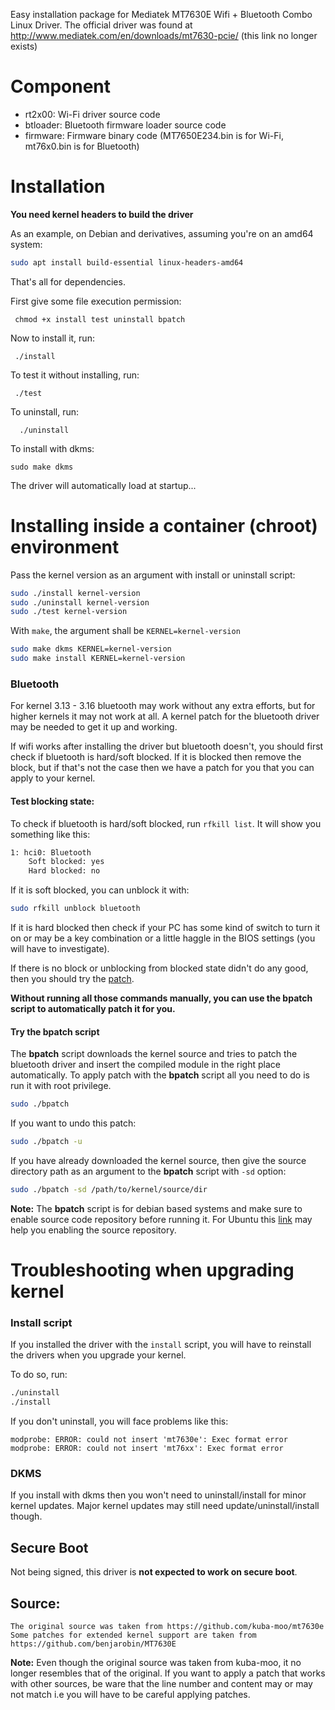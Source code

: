 Easy installation package for Mediatek MT7630E Wifi + Bluetooth Combo Linux Driver. The official driver was found at http://www.mediatek.com/en/downloads/mt7630-pcie/ (this link no longer exists)


# Component


* rt2x00: Wi-Fi driver source code
* btloader: Bluetooth firmware loader source code
* firmware: Firmware binary code (MT7650E234.bin is for Wi-Fi, mt76x0.bin is for Bluetooth)


# Installation

**You need kernel headers to build the driver**

As an example, on Debian and derivatives, assuming you're on an amd64 system:

```sh
sudo apt install build-essential linux-headers-amd64
```

That's all for dependencies.

First give some file execution permission:

     chmod +x install test uninstall bpatch

Now to install it, run:

     ./install

To test it without installing, run:

     ./test

To uninstall, run:

      ./uninstall

To install with dkms:

    sudo make dkms

The driver will automatically load at startup...

# Installing inside a container (chroot) environment

Pass the kernel version as an argument with install or uninstall script:

```bash
sudo ./install kernel-version
sudo ./uninstall kernel-version
sudo ./test kernel-version
```
With `make`, the argument shall be `KERNEL=kernel-version`

```bash
sudo make dkms KERNEL=kernel-version
sudo make install KERNEL=kernel-version
```

### Bluetooth

For kernel 3.13 - 3.16 bluetooth may work without any extra efforts, but for higher kernels it may not work at all. A kernel patch for the bluetooth driver may be needed to get it up and working.

If wifi works after installing the driver but bluetooth doesn't, you should first check if bluetooth is hard/soft blocked. If it is blocked then remove the block, but if that's not the case then we have a patch for you that you can apply to your kernel.

#### Test blocking state:
To check if bluetooth is hard/soft blocked, run `rfkill list`. It will show you something like this:

```sh
1: hci0: Bluetooth
	Soft blocked: yes
	Hard blocked: no
```

If it is soft blocked, you can unblock it with:

```sh
sudo rfkill unblock bluetooth
```
If it is hard blocked then check if your PC has some kind of switch to turn it on or may be a key combination or a little haggle in the BIOS settings (you will have to investigate).

If there is no block or unblocking from blocked state didn't do any good, then you should try the [patch](https://github.com/neurobin/MT7630E/wiki/Get-bluetooth-working-in-Linux-kernel--with-mt7630e).

**Without running all those commands manually, you can use the bpatch script to automatically patch it for you.**

#### Try the bpatch script
The **bpatch** script downloads the kernel source and tries to patch the bluetooth driver and insert the compiled module in the right place automatically. To apply patch with the **bpatch** script all you need to do is run it with root privilege.

```sh
sudo ./bpatch
```
If you want to undo this patch:

```sh
sudo ./bpatch -u
```

If you have already downloaded the kernel source, then give the source directory path as an argument to the **bpatch** script with `-sd` option:

```sh
sudo ./bpatch -sd /path/to/kernel/source/dir
```

**Note:** The **bpatch** script is for debian based systems and make sure to enable source code repository before running it. For Ubuntu this [link](http://askubuntu.com/questions/158871/how-do-i-enable-the-source-code-repositories) may help you enabling the source repository.

# Troubleshooting when upgrading kernel

### Install script

If you installed the driver with the `install` script, you will have to reinstall the drivers when you upgrade your kernel.

To do so, run:
```sh
./uninstall
./install
```

If you don't uninstall, you will face problems like this:
```
modprobe: ERROR: could not insert 'mt7630e': Exec format error
modprobe: ERROR: could not insert 'mt76xx': Exec format error
```

### DKMS

If you install with dkms then you won't need to uninstall/install for minor kernel updates. Major kernel updates may still need update/uninstall/install though.


## Secure Boot

Not being signed, this driver is **not expected to work on secure boot**.


## Source:

    The original source was taken from https://github.com/kuba-moo/mt7630e
    Some patches for extended kernel support are taken from https://github.com/benjarobin/MT7630E

**Note:** Even though the original source was taken from kuba-moo, it no longer resembles that of the original. If you want to apply a patch that works with other sources, be ware that the line number and content may or may not match i.e you will have to be careful applying patches.
